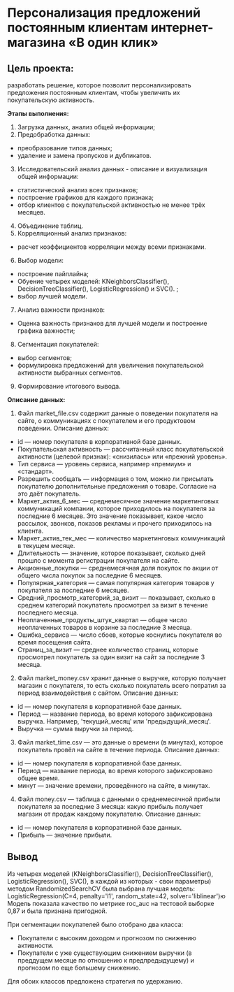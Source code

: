 # Персонализация предложений постоянным клиентам интернет-магазина «В один клик»

## Цель проекта:
разработать решение, которое позволит персонализировать предложения постоянным клиентам, чтобы увеличить их покупательскую активность.


<b>Этапы выполнения:</b> 
1. Загрузка данных, анализ общей информации;
2. Предобработка данных: 
* преобразование типов данных;
* удаление и замена пропусков и дубликатов.
3. Исследовательский анализ данных - описание и визуализация общей информации:
* статистический анализ всех признаков;
* построение графиков для каждого признака;
* отбор клиентов с покупательской активностью не менее трёх месяцев.
4. Объединение таблиц.
5. Корреляционный анализ признаков:
* расчет коэффициентов корреляции между всеми признаками.
6. Выбор модели:
* построение пайплайна;
* Обуение четырех моделей: KNeighborsClassifier(), DecisionTreeClassifier(), LogisticRegression() и SVC(). ;
* выбор лучшей модели.
7. Анализ важности признаков:
* Оценка важность признаков для лучшей модели и построение графика важности;
8. Сегментация покупателей:
* выбор сегментов;
* формулировка предложений для увеличения покупательской активности выбранных сегментов.
9. Формирование итогового вывода. 

<b>Описание данных:</b> 
1.	Файл market_file.csv содержит данные о поведении покупателя на сайте, о коммуникациях с покупателем и его продуктовом поведении.
Описание данных: 
*	id — номер покупателя в корпоративной базе данных.
*	Покупательская активность — рассчитанный класс покупательской активности (целевой признак): «снизилась» или «прежний уровень».
*	Тип сервиса — уровень сервиса, например «премиум» и «стандарт».
*	Разрешить сообщать — информация о том, можно ли присылать покупателю дополнительные предложения о товаре. Согласие на это даёт покупатель.
*	Маркет_актив_6_мес — среднемесячное значение маркетинговых коммуникаций компании, которое приходилось на покупателя за последние 6 месяцев. Это значение показывает, какое число рассылок, звонков, показов рекламы и прочего приходилось на клиента.
*	Маркет_актив_тек_мес — количество маркетинговых коммуникаций в текущем месяце.
*	Длительность — значение, которое показывает, сколько дней прошло с момента регистрации покупателя на сайте.
*	Акционные_покупки — среднемесячная доля покупок по акции от общего числа покупок за последние 6 месяцев.
*	Популярная_категория — самая популярная категория товаров у покупателя за последние 6 месяцев.
*	Средний_просмотр_категорий_за_визит — показывает, сколько в среднем категорий покупатель просмотрел за визит в течение последнего месяца.
*	Неоплаченные_продукты_штук_квартал — общее число неоплаченных товаров в корзине за последние 3 месяца.
*	Ошибка_сервиса — число сбоев, которые коснулись покупателя во время посещения сайта.
*	Страниц_за_визит — среднее количество страниц, которые просмотрел покупатель за один визит на сайт за последние 3 месяца.


2.	Файл market_money.csv хранит данные о выручке, которую получает магазин с покупателя, то есть сколько покупатель всего потратил за период взаимодействия с сайтом.
Описание данных: 
*	id — номер покупателя в корпоративной базе данных.
*	Период — название периода, во время которого зафиксирована выручка. Например, 'текущий_месяц' или 'предыдущий_месяц'.
*	Выручка — сумма выручки за период.

3.	Файл market_time.csv — это данные о времени (в минутах), которое покупатель провёл на сайте в течение периода. 
Описание данных: 
*	id — номер покупателя в корпоративной базе данных.
*	Период — название периода, во время которого зафиксировано общее время.
*	минут — значение времени, проведённого на сайте, в минутах.

4.	Файл money.csv — таблица с данными о среднемесячной прибыли покупателя за последние 3 месяца: какую прибыль получает магазин от продаж каждому покупателю. 
Описание данных: 
*	id — номер покупателя в корпоративной базе данных.
*	Прибыль — значение прибыли.


## Вывод
Из четырех моделей (KNeighborsClassifier(), DecisionTreeClassifier(), LogisticRegression(), SVC(), в каждой из которых - свои параметры) методом RandomizedSearchCV была выбрана лучшая модель: LogisticRegression(C=4, penalty='l1', random_state=42, solver='liblinear')ю Модель показала качество по метрике roc_auc на тестовой выборке 0,87 и была признана пригодной.

При сегментации покупателей было отобрано два класса:
* Покупатели с высоким доходом и прогнозом по снижению активности.
* Покупатели с уже существующим снижением выручки (в преддущем месяце по отношению к предпредыдущему) и прогнозом по еще большему снижению.

Для обоих классов предложена стратегия по удержанию.
